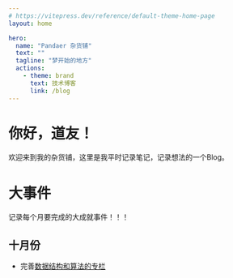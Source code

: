 ```yaml
---
# https://vitepress.dev/reference/default-theme-home-page
layout: home

hero:
  name: "Pandaer 杂货铺"
  text: ""
  tagline: "梦开始的地方"
  actions:
    - theme: brand
      text: 技术博客
      link: /blog
---
```


# 你好，道友！
欢迎来到我的杂货铺，这里是我平时记录笔记，记录想法的一个Blog。

# 大事件

记录每个月要完成的大成就事件！！！

## 十月份

- 完善[数据结构和算法的专栏](/blog/算法与数据结构/00前言)
